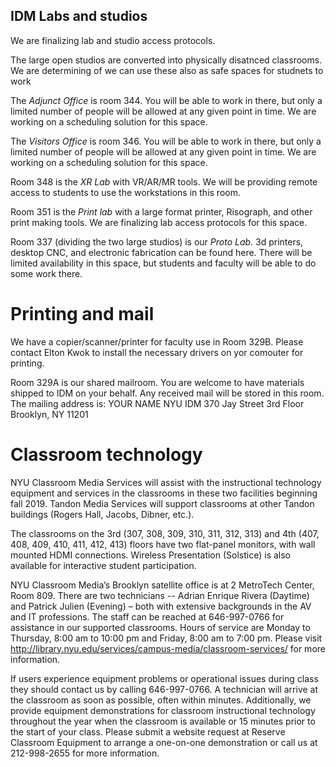 ## IDM Labs and studios
We are finalizing lab and studio access protocols. 

The large open studios are converted into physically disatnced classrooms. We are determining of we can use these also as safe spaces for studnets to work 

The *Adjunct Office* is room 344. You will be able to work in there, but only a limited number of people will be allowed at any given point in time. We are working on a scheduling solution for this space.

The *Visitors Office* is room 346. You will be able to work in there, but only a limited number of people will be allowed at any given point in time. We are working on a scheduling solution for this space.

Room 348 is the *XR Lab* with VR/AR/MR tools. We will be providing remote access to students to use the workstations in this room.  

Room 351 is the *Print lab* with a large format printer, Risograph, and other print making tools. We are finalizing lab access protocols for this space.

Room 337 (dividing the two large studios) is our *Proto Lab*. 3d printers, desktop CNC, and electronic fabrication can be found here. There will be limited availability in this space, but students and faculty will be able to do some work there.

# Printing and mail
We have a copier/scanner/printer for faculty use in Room 329B. Please contact Elton Kwok to install the necessary drivers on yor comouter for printing.

Room 329A is our shared mailroom. You are welcome to have materials shipped to IDM on your behalf. Any received mail will be stored in this room. The mailing address is: 
YOUR NAME
NYU IDM
370 Jay Street 3rd Floor
Brooklyn, NY 11201

# Classroom technology
NYU Classroom Media Services will assist with the instructional technology equipment and services in the classrooms in these two facilities beginning fall 2019.  Tandon Media Services will support classrooms at other Tandon buildings (Rogers Hall, Jacobs, Dibner, etc.).

The classrooms on the 3rd (307, 308, 309, 310, 311, 312, 313) and 4th (407, 408, 409, 410, 411, 412, 413) floors have two flat-panel monitors, with wall mounted HDMI connections. Wireless Presentation (Solstice) is also available for interactive student participation.

NYU Classroom Media’s Brooklyn satellite office is at 2 MetroTech Center, Room 809. There are two technicians -- Adrian Enrique Rivera (Daytime) and Patrick Julien (Evening) – both with extensive backgrounds in the AV and IT professions. The staff can be reached at 646-997-0766 for assistance in our supported classrooms. Hours of service are Monday to Thursday, 8:00 am to 10:00 pm and Friday, 8:00 am to 7:00 pm. Please visit http://library.nyu.edu/services/campus-media/classroom-services/ for more information.

If users experience equipment problems or operational issues during class they should contact us by calling 646-997-0766. A technician will arrive at the classroom as soon as possible, often within minutes.
Additionally, we provide equipment demonstrations for classroom instructional technology throughout the year when the classroom is available or 15 minutes prior to the start of your class. Please submit a website request at Reserve Classroom Equipment to arrange a one-on-one demonstration or call us at 212-998-2655 for more information.
